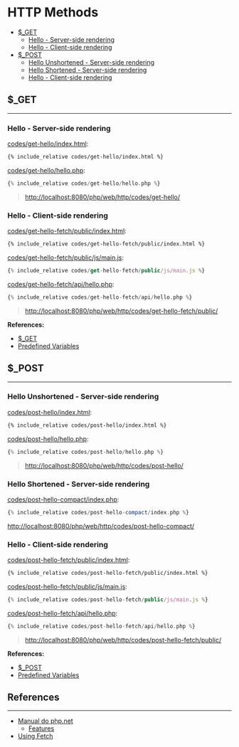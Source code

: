 # HTTP Methods

- [$_GET](#_get)
  - [Hello - Server-side rendering](#hello---server-side-rendering)
  - [Hello - Client-side rendering](#hello---client-side-rendering)
- [$_POST](#_post)
  - [Hello Unshortened - Server-side rendering](#hello-unshortened)
  - [Hello Shortened - Server-side rendering](#hello-shortened)
  - [Hello - Client-side rendering](#hello---client-side-rendering2)
  
## $_GET
---

### Hello - Server-side rendering

[codes/get-hello/index.html](codes/get-hello/index.html):
```html
{% include_relative codes/get-hello/index.html %}
```

[codes/get-hello/hello.php](codes/get-hello/hello.php):
```php
{% include_relative codes/get-hello/hello.php %}
```

> [http://localhost:8080/php/web/http/codes/get-hello/](http://localhost:8080/php/web/http/codes/get-hello/)

### Hello - Client-side rendering

[codes/get-hello-fetch/public/index.html](codes/get-hello-fetch/public/index.html):
```html
{% include_relative codes/get-hello-fetch/public/index.html %}
```

[codes/get-hello-fetch/public/js/main.js](codes/get-hello-fetch/public/js/main.js):
```js
{% include_relative codes/get-hello-fetch/public/js/main.js %}
```

[codes/get-hello-fetch/api/hello.php](codes/get-hello-fetch/api/hello.php):
```php
{% include_relative codes/get-hello-fetch/api/hello.php %}
```

> [http://localhost:8080/php/web/http/codes/get-hello-fetch/public/](http://localhost:8080/php/web/http/codes/get-hello-fetch/public/)

**References:**
* [$_GET](http://php.net/manual/en/reserved.variables.get.php)
* [Predefined Variables](http://php.net/manual/en/reserved.variables.php)

## $_POST
---

### Hello Unshortened - Server-side rendering

[codes/post-hello/index.html](codes/post-hello/index.html):
```html
{% include_relative codes/post-hello/index.html %}
```

[codes/post-hello/hello.php](codes/post-hello/hello.php):
```php
{% include_relative codes/post-hello/hello.php %}
```

> [http://localhost:8080/php/web/http/codes/post-hello/](http://localhost:8080/php/web/http/codes/post-hello/)

### Hello Shortened - Server-side rendering

[codes/post-hello-compact/index.php](codes/post-hello-compact/index.php):
```php
{% include_relative codes/post-hello-compact/index.php %}
```

[http://localhost:8080/php/web/http/codes/post-hello-compact/](http://localhost:8080/php/web/http/codes/post-hello-compact/)

### Hello - Client-side rendering

[codes/post-hello-fetch/public/index.html](codes/post-hello-fetch/public/index.html):
```html
{% include_relative codes/post-hello-fetch/public/index.html %}
```

[codes/post-hello-fetch/public/js/main.js](codes/post-hello-fetch/public/js/main.js):
```js
{% include_relative codes/post-hello-fetch/public/js/main.js %}
```

[codes/post-hello-fetch/api/hello.php](codes/post-hello-fetch/api/hello.php):
```php
{% include_relative codes/post-hello-fetch/api/hello.php %}
```

> [http://localhost:8080/php/web/http/codes/post-hello-fetch/public/](http://localhost:8080/php/web/http/codes/post-hello-fetch/public/)

**References:** 
- [$_POST](http://php.net/manual/en/reserved.variables.post.php)
- [Predefined Variables](http://php.net/manual/en/reserved.variables.php)

<!-- 
TODO
## $_FILES 
---

### Upload file
-->

## References
---

- [Manual do php.net](http://php.net/manual/en/)
  - [Features](http://php.net/manual/en/features.php)
- [Using Fetch](https://developer.mozilla.org/en-US/docs/Web/API/Fetch_API/Using_Fetch)